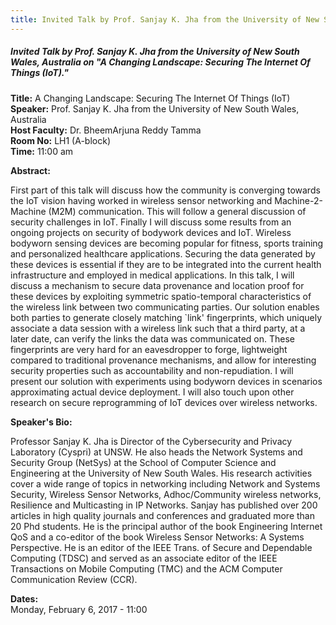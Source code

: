 ```yaml
---
title: Invited Talk by Prof. Sanjay K. Jha from the University of New South Wales, Australia on "A Changing Landscape- Securing The Internet Of Things (IoT)."
---
```


##### **Invited Talk by Prof. Sanjay K. Jha from the University of New South Wales, Australia on "A Changing Landscape: Securing The Internet Of Things (IoT)."**
**Title:**  A Changing Landscape: Securing The Internet Of Things (IoT)  
**Speaker:** Prof. Sanjay K. Jha from the University of New South Wales, Australia  
**Host Faculty:** Dr. BheemArjuna Reddy Tamma  
**Room No:** LH1 (A-block)  
**Time:** 11:00 am
 
**Abstract:**

First part of this talk will discuss how the community is converging towards the IoT vision having worked in wireless sensor networking and Machine-2-Machine (M2M) communication. This will follow a general discussion of security challenges in IoT. Finally I will discuss some results from an ongoing projects on security of bodywork devices and IoT. Wireless bodyworn sensing devices are becoming popular for fitness, sports training and personalized healthcare applications. Securing the data generated by these devices is essential if they are to be integrated into the current health infrastructure and employed in medical applications. In this talk, I will discuss a mechanism to secure data provenance and location proof for these devices by exploiting symmetric spatio-temporal characteristics of the wireless link between two communicating parties. Our solution enables both parties to generate closely matching `link' fingerprints, which uniquely associate a data session with a wireless link such that a third party, at a later date, can verify the links the data was communicated on. These fingerprints are very hard for an eavesdropper to forge, lightweight compared to traditional provenance mechanisms, and allow for interesting security properties such as accountability and non-repudiation. I will present our solution with experiments using bodyworn devices in scenarios approximating actual device deployment. I will also touch upon other research on secure reprogramming of IoT devices over wireless networks.

**Speaker's Bio:**

Professor Sanjay K. Jha is Director of the Cybersecurity and Privacy Laboratory (Cyspri) at UNSW. He also heads the Network Systems and Security Group (NetSys) at the School of Computer Science and Engineering at the University of New South Wales. His research activities cover a wide range of topics in networking including Network and Systems Security, Wireless Sensor Networks, Adhoc/Community wireless networks, Resilience and Multicasting in IP Networks. Sanjay has published over 200 articles in high quality journals and conferences and graduated more than 20 Phd students. He is the principal author of the book Engineering Internet QoS and a co-editor of the book Wireless Sensor Networks: A Systems Perspective. He is an editor of the IEEE Trans. of Secure and Dependable Computing (TDSC) and served as an associate editor of the IEEE Transactions on Mobile Computing (TMC) and the ACM Computer Communication Review (CCR).

**Dates:**  
Monday, February 6, 2017 - 11:00